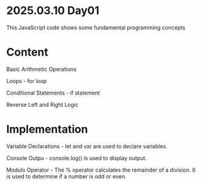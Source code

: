 # 2025.03.10 Day01

This JavaScript code shows some fundamental programming concepts

# Content

Basic Arithmetic Operations

Loops - for loop

Conditional Statements - if statement

Reverse Left and Right Logic

# Implementation

Variable Declarations - let and var are used to declare variables.

Console Outpu - console.log() is used to display output.

Modulo Operator - The % operator calculates the remainder of a division. It is used to determine if a number is odd or even.

